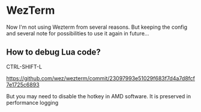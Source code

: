 # WezTerm

Now I'm not using Wezterm from several reasons. But keeping the config and several note for possibilities to use it again in future...

## How to debug Lua code?

CTRL-SHIFT-L

<https://github.com/wez/wezterm/commit/23097993e51029f683f7d4a7d8fcf7e1725c6893>

But you may need to disable the hotkey in AMD software. It is preserved in performance logging
